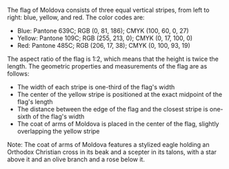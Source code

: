 The flag of Moldova consists of three equal vertical stripes, from left to right: blue, yellow, and red. The color codes are:
- Blue: Pantone 639C; RGB (0, 81, 186); CMYK (100, 60, 0, 27)
- Yellow: Pantone 109C; RGB (255, 213, 0); CMYK (0, 17, 100, 0)
- Red: Pantone 485C; RGB (206, 17, 38); CMYK (0, 100, 93, 19)

The aspect ratio of the flag is 1:2, which means that the height is twice the length. The geometric properties and measurements of the flag are as follows:
- The width of each stripe is one-third of the flag's width
- The center of the yellow stripe is positioned at the exact midpoint of the flag's length
- The distance between the edge of the flag and the closest stripe is one-sixth of the flag's width
- The coat of arms of Moldova is placed in the center of the flag, slightly overlapping the yellow stripe

Note: The coat of arms of Moldova features a stylized eagle holding an Orthodox Christian cross in its beak and a scepter in its talons, with a star above it and an olive branch and a rose below it.